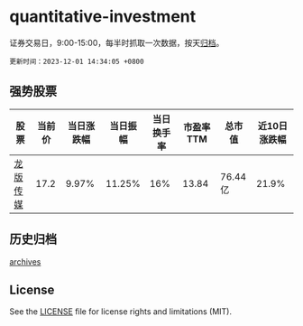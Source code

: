 # quantitative-investment

证券交易日，9:00-15:00，每半时抓取一次数据，按天[归档](archives)。

`更新时间：2023-12-01 14:34:05 +0800`

## 强势股票

|股票|当前价|当日涨跌幅|当日振幅|当日换手率|市盈率TTM|总市值|近10日涨跌幅|
|----|----|----|----|----|----|----|----|
|[龙版传媒](https://xueqiu.com/S/SH605577)|17.2|9.97%|11.25%|16%|13.84|76.44亿|21.9%|

## 历史归档

[archives](archives)

## License

See the [LICENSE](LICENSE) file for license rights and limitations (MIT).